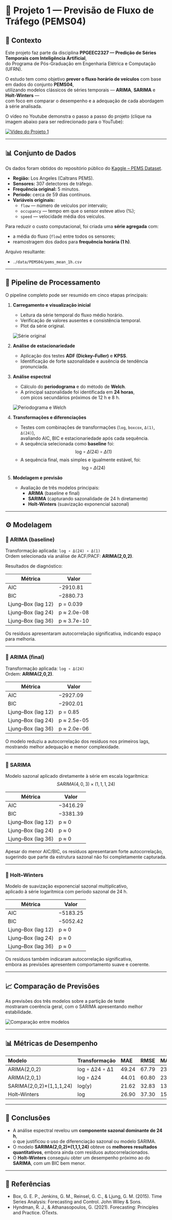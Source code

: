 # 🚗 Projeto 1 — Previsão de Fluxo de Tráfego (PEMS04)

## 📘 Contexto

Este projeto faz parte da disciplina **PPGEEC2327 — Predição de Séries Temporais com Inteligência Artificial**,  
do Programa de Pós-Graduação em Engenharia Elétrica e Computação (UFRN).

O estudo tem como objetivo **prever o fluxo horário de veículos** com base em dados do conjunto **PEMS04**,  
utilizando modelos clássicos de séries temporais — **ARIMA**, **SARIMA** e **Holt-Winters** —  
com foco em comparar o desempenho e a adequação de cada abordagem à série analisada.

O vídeo no Youtube demonstra o passo a passo do projeto (clique na imagem abaixo para ser redirecionado para o YouTube): 

[![Vídeo do Projeto 1](./output_figures/thumbnail.png)](https://www.youtube.com/watch?v=06hloRWP8Vw)

---

## 📊 Conjunto de Dados

Os dados foram obtidos do repositório público do [Kaggle – PEMS Dataset](https://www.kaggle.com/datasets/elmahy/pems-dataset).

- **Região:** Los Angeles (Caltrans PEMS).  
- **Sensores:** 307 detectores de tráfego.  
- **Frequência original:** 5 minutos.  
- **Período:** cerca de 59 dias contínuos.  
- **Variáveis originais:**  
  - `flow` — número de veículos por intervalo;  
  - `occupancy` — tempo em que o sensor esteve ativo (%);  
  - `speed` — velocidade média dos veículos.

Para reduzir o custo computacional, foi criada uma **série agregada** com:
- a média do fluxo (`flow`) entre todos os sensores;
- reamostragem dos dados para **frequência horária (1 h)**.

Arquivo resultante:  
- `./data/PEMS04/pems_mean_1h.csv`

---

## 🧭 Pipeline de Processamento

O pipeline completo pode ser resumido em cinco etapas principais:

1. **Carregamento e visualização inicial**
   - Leitura da série temporal do fluxo médio horário.
   - Verificação de valores ausentes e consistência temporal.
   - Plot da série original.

   ![Série original](./output_figures/serie_original.png)

2. **Análise de estacionariedade**
   - Aplicação dos testes **ADF (Dickey–Fuller)** e **KPSS**.
   - Identificação de forte sazonalidade e ausência de tendência pronunciada.

3. **Análise espectral**
   - Cálculo do **periodograma** e do método de **Welch**.  
   - A principal sazonalidade foi identificada em **24 horas**,  
     com picos secundários próximos de 12 h e 8 h.

   ![Periodograma e Welch](./output_figures/periodogramas.png)

4. **Transformações e diferenciações**
   - Testes com combinações de transformações (`log`, `boxcox`, `Δ(1)`, `Δ(24)`),  
     avaliando AIC, BIC e estacionariedade após cada sequência.
   - A sequência selecionada como **baseline** foi:  
     $$
     \text{log} \circ \Delta(24) \circ \Delta(1)
     $$
   - A sequência final, mais simples e igualmente estável, foi:  
     $$
     \text{log} \circ \Delta(24)
     $$

5. **Modelagem e previsão**
   - Avaliação de três modelos principais:  
     - **ARIMA** (baseline e final)  
     - **SARIMA** (capturando sazonalidade de 24 h diretamente)  
     - **Holt-Winters** (suavização exponencial sazonal)

---

## ⚙️ Modelagem

### 🔹 ARIMA (baseline)

Transformação aplicada: `log ∘ Δ(24) ∘ Δ(1)`  
Ordem selecionada via análise de ACF/PACF: **ARIMA(2,0,2)**.

Resultados de diagnóstico:

| Métrica | Valor |
|----------|-------|
| AIC | -2910.81 |
| BIC | −2880.73 |
| Ljung–Box (lag 12) | p = 0.039 |
| Ljung–Box (lag 24) | p ≈ 2.0e-08 |
| Ljung–Box (lag 36) | p ≈ 3.7e-10 |

Os resíduos apresentaram autocorrelação significativa, indicando espaço para melhoria.

---

### 🔹 ARIMA (final)

Transformação aplicada: `log ∘ Δ(24)`  
Ordem: **ARIMA(2,0,2)**.

| Métrica | Valor |
|----------|-------|
| AIC | −2927.09 |
| BIC | −2902.01 |
| Ljung–Box (lag 12) | p = 0.85 |
| Ljung–Box (lag 24) | p ≈ 2.5e-05 |
| Ljung–Box (lag 36) | p ≈ 2.0e-06 |

O modelo reduziu a autocorrelação dos resíduos nos primeiros lags,  
mostrando melhor adequação e menor complexidade.

---

### 🔹 SARIMA

Modelo sazonal aplicado diretamente à série em escala logarítmica:  
$$
SARIMA(4,0,3) \times (1,1,1,24)
$$

| Métrica | Valor |
|----------|-------|
| AIC | −3416.29 |
| BIC | −3381.39 |
| Ljung–Box (lag 12) | p ≈ 0 |
| Ljung–Box (lag 24) | p ≈ 0 |
| Ljung–Box (lag 36) | p ≈ 0 |

Apesar do menor AIC/BIC, os resíduos apresentaram forte autocorrelação,  
sugerindo que parte da estrutura sazonal não foi completamente capturada.

---

### 🔹 Holt–Winters

Modelo de suavização exponencial sazonal multiplicativo,  
aplicado à série logarítmica com período sazonal de 24 h.

| Métrica | Valor |
|----------|-------|
| AIC | −5183.25 |
| BIC | −5052.42 |
| Ljung–Box (lag 12) | p ≈ 0 |
| Ljung–Box (lag 24) | p ≈ 0 |
| Ljung–Box (lag 36) | p ≈ 0 |

Os resíduos também indicaram autocorrelação significativa,  
embora as previsões apresentem comportamento suave e coerente.

---

## 📈 Comparação de Previsões

As previsões dos três modelos sobre a partição de teste  
mostraram coerência geral, com o SARIMA apresentando melhor estabilidade.

![Comparação entre modelos](./output_figures/comparacao_modelos.png)

---

## 📊 Métricas de Desempenho

| Modelo | Transformação | MAE | RMSE | MAPE | R² |
|:--|:--|:--|:--|:--|:--|
| ARIMA(2,0,2) | log ∘ Δ24 ∘ Δ1 | 49.24 | 67.79 | 23.14% | 0.59 |
| ARIMA(2,0,1) | log ∘ Δ24 | 44.01 | 60.80 | 23.46% | 0.67 |
| SARIMA(2,0,2)×(1,1,1,24) | log(y) | 21.62 | 32.83 | 13.68% | 0.90 |
| Holt–Winters | log | 26.90 | 37.30 | 15.45% | 0.88 |

---

## 🧩 Conclusões

- A análise espectral revelou um **componente sazonal dominante de 24 h**,  
  o que justificou o uso de diferenciação sazonal ou modelo SARIMA.
- O modelo **SARIMA(2,0,2)×(1,1,1,24)** obteve os **melhores resultados quantitativos**, embora ainda com resíduos autocorrelacionados.
- O **Holt–Winters** conseguiu obter um desempenho próximo ao do **SARIMA**, com um BIC bem menor.

---

## 🧠 Referências

- Box, G. E. P., Jenkins, G. M., Reinsel, G. C., & Ljung, G. M. (2015). Time Series Analysis: Forecasting and Control. John Wiley & Sons.
- Hyndman, R. J., & Athanasopoulos, G. (2021). Forecasting: Principles and Practice. OTexts.
